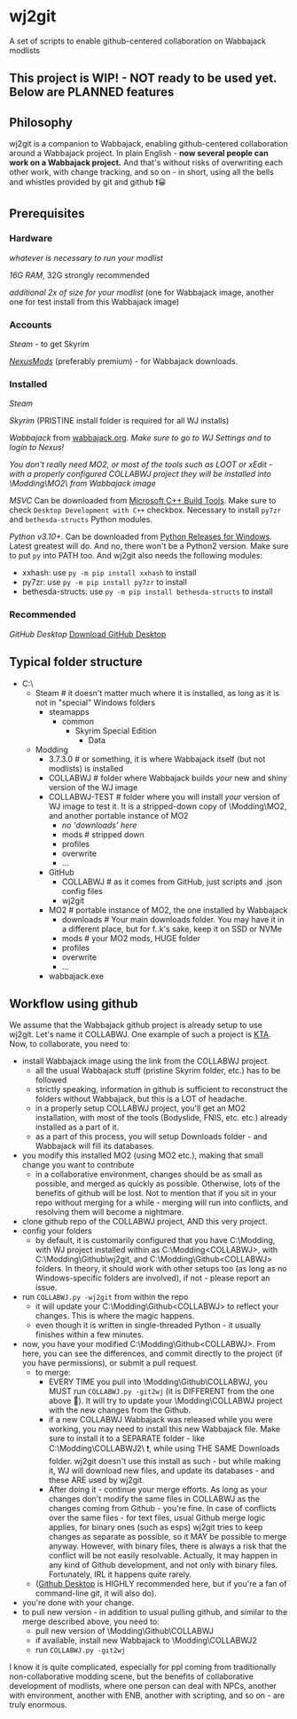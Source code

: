 # wj2git
A set of scripts to enable github-centered collaboration on Wabbajack modlists

## This project is WIP! - NOT ready to be used yet. Below are PLANNED features

## Philosophy
wj2git is a companion to Wabbajack, enabling github-centered collaboration around a Wabbajack project. In plain English - **now several people can work on a Wabbajack project.** And that's without risks of overwriting each other work, with change tracking, and so on - in short, using all the bells and whistles provided by git and github ❗😀

## Prerequisites
### Hardware
*whatever is necessary to run your modlist*

*16G RAM*, 32G strongly recommended

*additional 2x of size for your modlist* (one for Wabbajack image, another one for test install from this Wabbajack image)

### Accounts
*Steam* - to get Skyrim

*[NexusMods](https://www.nexusmods.com/)* (preferably premium) - for Wabbajack downloads.

### Installed
*Steam*

*Skyrim* (PRISTINE install folder is required for all WJ installs)

*Wabbajack* from [wabbajack.org](https://www.wabbajack.org/). *Make sure to go to WJ Settings and to login to Nexus!*

*You don't really need MO2, or most of the tools such as LOOT or xEdit - with a properly configured COLLABWJ project they will be installed into \Modding\MO2\ from Wabbajack image*

*MSVC* Can be downloaded from [Microsoft C++ Build Tools](https://visualstudio.microsoft.com/visual-cpp-build-tools/). Make sure to check `Desktop Development with C++` checkbox. Necessary to install `py7zr` and `bethesda-structs` Python modules.

*Python v3.10+*. Can be downloaded from [Python Releases for Windows](https://www.python.org/downloads/windows/). Latest greatest will do. And no, there won't be a Python2 version. Make sure to put `py` into PATH too. And wj2git also needs the following modules:
- xxhash: use `py -m pip install xxhash` to install
- py7zr: use `py -m pip install py7zr` to install
- bethesda-structs: use `py -m pip install bethesda-structs` to install

### Recommended
*GitHub Desktop* [Download GitHub Desktop](https://desktop.github.com/download/)

## Typical folder structure
+ C:\
  + Steam # it doesn't matter much where it is installed, as long as it is not in "special" Windows folders
    + steamapps
      + common
        + Skyrim Special Edition
          + Data
  + Modding
    + 3.7.3.0 # or something, it is where Wabbajack itself (but not modlists) is installed
    + COLLABWJ # folder where Wabbajack builds *your* new and shiny version of the WJ image 
    + COLLABWJ-TEST # folder where you will install *your* version of WJ image to test it. It is a stripped-down copy of \Modding\MO2, and another portable instance of MO2
      + *no 'downloads' here*
      + mods # stripped down
      + profiles
      + overwrite
      + ...
    + GitHub
      + COLLABWJ # as it comes from GitHub, just scripts and .json config files 
      + wj2git
    + MO2 # portable instance of MO2, the one installed by Wabbajack
      + downloads # Your main downloads folder. You may have it in a different place, but for f..k's sake, keep it on SSD or NVMe
      + mods # your MO2 mods, HUGE folder
      + profiles
      + overwrite
      + ...
    + wabbajack.exe

## Workflow using github
We assume that the Wabbajack github project is already setup to use wj2git. Let's name it COLLABWJ. One example of such a project is [KTA](https://github.com/KTAGirl/KTA). Now, to collaborate, you need to:
- install Wabbajack image using the link from the COLLABWJ project.
  + all the usual Wabbajack stuff (pristine Skyrim folder, etc.) has to be followed
  + strictly speaking, information in github is sufficient to reconstruct the folders without Wabbajack, but this is a LOT of headache.
  + in a properly setup COLLABWJ project, you'll get an MO2 installation, with most of the tools (Bodyslide, FNIS, etc. etc.) already installed as a part of it.
  + as a part of this process, you will setup Downloads folder - and Wabbajack will fill its databases.
- you modify this installed MO2 (using MO2 etc.), making that small change you want to contribute
  + in a collaborative environment, changes should be as small as possible, and merged as quickly as possible. Otherwise, lots of the benefits of github will be lost. Not to mention that if you sit in your repo without merging for a while - merging will run into conflicts, and resolving them will become a nightmare.
- clone github repo of the COLLABWJ project, AND this very project.
- config your folders
   + by default, it is customarily configured that you have C:\Modding\, with WJ project installed within as C:\Modding\<COLLABWJ>, with C:\Modding\Github\wj2git, and C:\Modding\Github\<COLLABWJ> folders. In theory, it should work with other setups too (as long as no Windows-specific folders are involved), if not - please report an issue. 
- run `COLLABWJ.py -wj2git` from within the repo
   + it will update your C:\Modding\Github\<COLLABWJ> to reflect your changes. This is where the magic happens.
   + even though it is written in single-threaded Python - it usually finishes within a few minutes. 
- now, you have your modified C:\Modding\Github\<COLLABWJ>. From here, you can see the differences, and commit directly to the project (if you have permissions), or submit a pull request.
   + to merge:
      + EVERY TIME you pull into \Modding\Github\COLLABWJ, you MUST run `COLLABWJ.py -git2wj` (it is DIFFERENT from the one above 🤯). It will try to update your \Modding\COLLABWJ project with the new changes from the Github.
      + if a new COLLABWJ Wabbajack was released while you were working, you may need to install this new Wabbajack file. Make sure to install it to a SEPARATE folder - like C:\\Modding\COLLABWJ2\ ❗, while using THE SAME Downloads folder. wj2git doesn't use this install as such - but while making it, WJ will download new files, and update its databases - and these ARE used by wj2git.
      * After doing it - continue your merge efforts. As long as your changes don't modify the same files in COLLABWJ as the changes coming from Github - you're fine. In case of conflicts over the same files - for text files, usual Github merge logic applies, for binary ones (such as esps) wj2git tries to keep changes as separate as possible, so it MAY be possible to merge anyway. However, with binary files, there is always a risk that the conflict will be not easily resolvable. Actually, it may happen in any kind of Github development, and not only with binary files. Fortunately, IRL it happens quite rarely. 
   + ([Github Desktop](https://desktop.github.com/download/) is HIGHLY recommended here, but if you're a fan of command-line git, it will also do).
- you're done with your change. 
- to pull new version - in addition to usual pulling github, and similar to the merge described above, you need to:
   + pull new version of \Modding\Github\COLLABWJ
   + if available, install new Wabbajack to \Modding\COLLABWJ2
   + run `COLLABWJ.py -git2wj`

I know it is quite complicated, especially for ppl coming from traditionally non-collaborative modding scene, but the benefits of collaborative development of modlists, where one person can deal with NPCs, another with environment, another with ENB, another with scripting, and so on - are truly enormous. 
